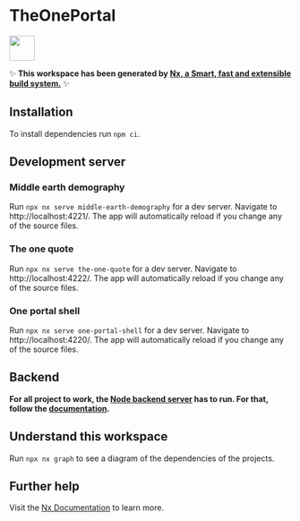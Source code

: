 # TheOnePortal

<a href="https://nx.dev" target="_blank" rel="noreferrer"><img src="https://raw.githubusercontent.com/nrwl/nx/master/images/nx-logo.png" width="45"></a>

✨ **This workspace has been generated by [Nx, a Smart, fast and extensible build system.](https://nx.dev)** ✨

## Installation

To install dependencies run `npm ci`.

## Development server

### Middle earth demography

Run `npx nx serve middle-earth-demography` for a dev server. Navigate to http://localhost:4221/. The app will automatically reload if you change any of the source files.

### The one quote

Run `npx nx serve the-one-quote` for a dev server. Navigate to http://localhost:4222/. The app will automatically reload if you change any of the source files.

### One portal shell

Run `npx nx serve one-portal-shell` for a dev server. Navigate to http://localhost:4220/. The app will automatically reload if you change any of the source files.

## Backend

**For all project to work, the [Node backend server](https://github.com/sdedieu/portal-backend) has to run. For that, follow the [documentation](https://github.com/sdedieu/portal-backend).**

## Understand this workspace

Run `npx nx graph` to see a diagram of the dependencies of the projects.

## Further help

Visit the [Nx Documentation](https://nx.dev) to learn more.
